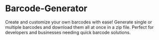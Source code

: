 # Barcode-Generator
Create and customize your own barcodes with ease! Generate single or multiple barcodes and download them all at once in a zip file. Perfect for developers and businesses needing quick barcode solutions.
